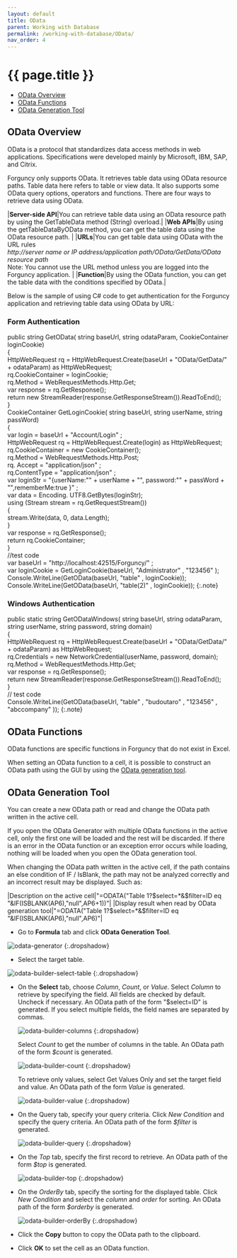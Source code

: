 ```yaml
---
layout: default
title: OData
parent: Working with Database
permalink: /working-with-database/OData/
nav_order: 4
---
```


# {{ page.title }}

- [OData Overview](#odata-overview)
- [OData Functions](#odata-functions)
- [OData Generation Tool](#odata-generation-tool)

## OData Overview

OData is a protocol that standardizes data access methods in web applications. Specifications were developed mainly by Microsoft, IBM, SAP, and Citrix.

Forguncy only supports OData. It retrieves table data using OData resource paths. Table data here refers to table or view data. It also supports some OData query options, operators and functions. There are four ways to retrieve data using OData.

|**Server-side API**|You can retrieve table data using an OData resource path by using the GetTableData method (String) overload.|
|**Web APIs**|By using the getTableDataByOData method, you can get the table data using the OData resource path. |
|**URLs**|You can get table data using OData with the URL rules <br/> *http://server name or IP address/application path/OData/GetData/OData resource path* <br/> Note: You cannot use the URL method unless you are logged into the Forguncy application. |
|**Function**|By using the OData function, you can get the table data with the conditions specified by OData.|

Below is the sample of using C# code to get authentication for the Forguncy application and retrieving table data using OData by URL:

### Form Authentication

public  string GetOData( string baseUrl, string odataParam, CookieContainer loginCookie) <br/>
{<br/>
    HttpWebRequest rq = HttpWebRequest.Create(baseUrl + "OData/GetData/" + odataParam) as HttpWebRequest;<br/>
    rq.CookieContainer = loginCookie;<br/>
    rq.Method = WebRequestMethods.Http.Get;<br/>
    var response = rq.GetResponse();<br/>
     return  new StreamReader(response.GetResponseStream()).ReadToEnd();<br/>
}<br/>
CookieContainer GetLoginCookie( string baseUrl, string userName, string passWord)<br/>
{<br/>
    var login = baseUrl + "Account/Login" ;<br/>
    HttpWebRequest rq = HttpWebRequest.Create(login) as HttpWebRequest;<br/>
    rq.CookieContainer = new CookieContainer();<br/>
    rq.Method = WebRequestMethods.Http.Post;<br/>
    rq. Accept = "application/json" ;<br/>
    rq.ContentType = "application/json" ;<br/>
     var loginStr = "{userName:\"" + userName + "\", password:\"" + passWord + "\",rememberMe:true }" ;<br/>
     var data = Encoding. UTF8.GetBytes(loginStr);<br/>
     using (Stream stream = rq.GetRequestStream())<br/>
    {<br/>
        stream.Write(data, 0, data.Length);<br/>
    }<br/>
    var response = rq.GetResponse();<br/>
     return rq.CookieContainer;<br/>
}<br/>
//test code<br/>
 var baseUrl = "http://localhost:42515/Forguncy/" ;<br/>
 var loginCookie = GetLoginCookie(baseUrl, "Administrator" , "123456" );<br/>
Console.WriteLine(GetOData(baseUrl, "table" , loginCookie));<br/>
Console.WriteLine(GetOData(baseUrl, "table(2)" , loginCookie));
{:.note}

### Windows Authentication

public  static  string GetODataWindows( string baseUrl, string odataParam, string userName, string password, string domain)<br/>
{<br/>
    HttpWebRequest rq = HttpWebRequest.Create(baseUrl + "OData/GetData/" + odataParam) as HttpWebRequest;<br/>
    rq.Credentials = new NetworkCredential(userName, password, domain);<br/>
    rq.Method = WebRequestMethods.Http.Get;<br/>
    var response = rq.GetResponse();<br/>
     return  new StreamReader(response.GetResponseStream()).ReadToEnd();<br/>
}<br/>
// test code<br/>
 Console.WriteLine(GetOData(baseUrl, "table" , "budoutaro" , "123456" , "abccompany" ));
 {:.note}

## OData Functions

OData functions are specific functions in Forguncy that do not exist in Excel. 

When setting an OData function to a cell, it is possible to construct an OData path using the GUI by using the [OData generation tool](#OData-generation-tool).

## OData Generation Tool

You can create a new OData path or read and change the OData path written in the active cell.

If you open the OData Generator with multiple OData functions in the active cell, only the first one will be loaded and the rest will be discarded. If there is an error in the OData function or an exception error occurs while loading, nothing will be loaded when you open the OData generation tool.

When changing the OData path written in the active cell, if the path contains an else condition of IF / IsBlank, the path may not be analyzed correctly and an incorrect result may be displayed. Such as:

|Description on the active cell|"=ODATA("Table 1?$select=*&$filter=ID eq "&IF(ISBLANK(AP6),"null",AP6+1))"|
|Display result when read by OData generation tool|"=ODATA("Table 1?$select=*&$filter=ID eq "&IF(ISBLANK(AP6),"null",AP6)"|

- Go to **Formula** tab and click **OData Generation Tool**.

![odata-generator](/assets/images/product-images/odata-generator.png)
{:.dropshadow}

- Select the target table.

![odata-builder-select-table](/assets/images/product-images/odata-builder-select-table.png)
{:.dropshadow}

- On the **Select** tab, choose *Column*, *Count*, or *Value*.
    Select *Column* to retrieve by specifying the field. All fields are checked by default. Uncheck if necessary. An OData path of the form "$select=ID" is generated. If you select multiple fields, the field names are separated by commas.

    ![odata-builder-columns](/assets/images/product-images/odata-builder-columns.png)
    {:.dropshadow}

    Select *Count* to get the number of columns in the table. An OData path of the form *$count* is generated.

    ![odata-builder-count](/assets/images/product-images/odata-builder-count.png)
    {:.dropshadow}

    To retrieve only values, select Get Values ​​Only and set the target field and value. An OData path of the form *Value* is generated.

    ![odata-builder-value](/assets/images/product-images/odata-builder-value.png)
    {:.dropshadow}

- On the Query tab, specify your query criteria.
    Click *New Condition* and specify the query criteria. An OData path of the form *$filter* is generated.

    ![odata-builder-query](/assets/images/product-images/odata-builder-query.png)
    {:.dropshadow}

- On the *Top* tab, specify the first record to retrieve. An OData path of the form *$top* is generated.

    ![odata-builder-top](/assets/images/product-images/odata-builder-top.png)
    {:.dropshadow}

- On the *OrderBy* tab, specify the sorting for the displayed table. Click *New Condition* and select the *column* and *order* for sorting. An OData path of the form *$orderby* is generated.

    ![odata-builder-orderBy](/assets/images/product-images/odata-builder-orderBy.png)
    {:.dropshadow}

- Click the **Copy** button to copy the OData path to the clipboard. 
- Click **OK** to set the cell as an OData function.